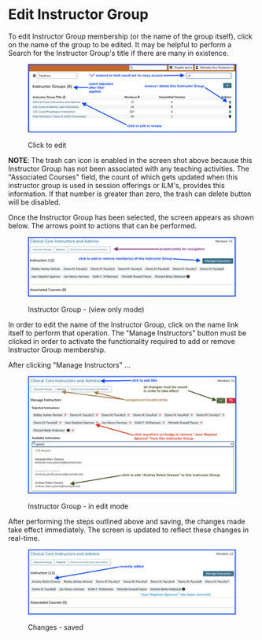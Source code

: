 # Edit Instructor Group

To edit Instructor Group membership (or the name of the group itself), click on the name of the group to be edited. It may be helpful to perform a Search for the Instructor Group's title if there are many in existence.

<figure>
    <img src="../images/instructor_groups_all_images/click_to_edit.png" 
    alt="Click link to edit">
    <figcaption>
        <p>Click to edit</p>
    </figcaption>
</figure>

**NOTE**: The trash can icon is enabled in the screen shot above because this Instructor Group has not been associated with any teaching activities. The "Associated Courses" field, the count of which gets updated when this instructor group is used in session offerings or ILM's, provides this information. If that number is greater than zero, the trash can delete button will be disabled.

Once the Instructor Group has been selected, the screen appears as shown below. The arrows point to actions that can be performed.

<figure>
    <img src="../images/instructor_groups_all_images/editing_options_shown.png" 
    alt="Editing options">
    <figcaption>
        <p>Instructor Group - (view only mode)</p>
    </figcaption>
</figure>

In order to edit the name of the Instructor Group, click on the name link itself to perform that operation. The "Manage Instructors" button must be clicked in order to activate the functionality required to add or remove Instructor Group membership.

After clicking "Manage Instructors" ...

<figure>
    <img src="../images/instructor_groups_all_images/editing_options_activated.png" 
    alt="Editing options - activated">
    <figcaption>
        <p>Instructor Group - in edit mode</p>
    </figcaption>
</figure>

After performing the steps outlined above and saving, the changes made take effect immediately. The screen is updated to reflect these changes in real-time.

<figure>
    <img src="../images/instructor_groups_all_images/instructor_group_saved.png" alt="Updates processed">
    <figcaption>
        <p>Changes - saved</p>
    </figcaption>
</figure>
